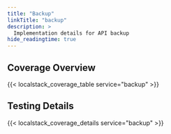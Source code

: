 ```yaml
---
title: "Backup"
linkTitle: "backup"
description: >
  Implementation details for API backup
hide_readingtime: true
---
```


## Coverage Overview
{{< localstack_coverage_table service="backup" >}}

## Testing Details
{{< localstack_coverage_details service="backup" >}}
